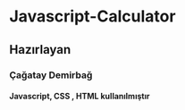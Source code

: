 # Javascript-Calculator
## Hazırlayan
### Çağatay Demirbağ 
#### Javascript, CSS , HTML kullanılmıştır
